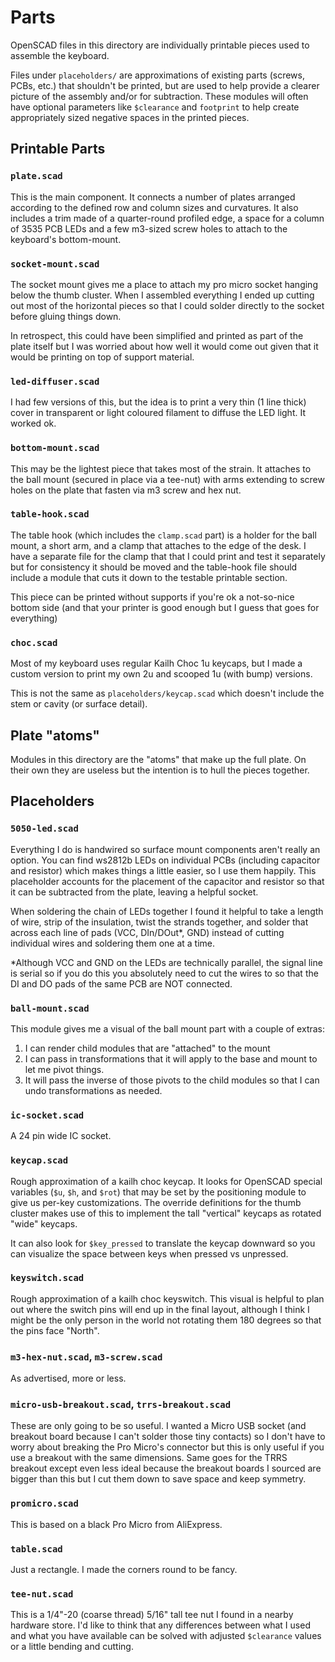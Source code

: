# Parts

OpenSCAD files in this directory are individually printable pieces used to
assemble the keyboard.

Files under `placeholders/` are approximations of existing parts (screws, PCBs,
etc.) that shouldn't be printed, but are used to help provide a clearer picture
of the assembly and/or for subtraction. These modules will often have optional
parameters like `$clearance` and `footprint` to help create appropriately sized
negative spaces in the printed pieces.

## Printable Parts

### `plate.scad`

This is the main component. It connects a number of plates arranged according to
the defined row and column sizes and curvatures. It also includes a trim made of
a quarter-round profiled edge, a space for a column of 3535 PCB LEDs and a few
m3-sized screw holes to attach to the keyboard's bottom-mount.

### `socket-mount.scad`

The socket mount gives me a place to attach my pro micro socket hanging below
the thumb cluster. When I assembled everything I ended up cutting out most of
the horizontal pieces so that I could solder directly to the socket before
gluing things down.

In retrospect, this could have been simplified and printed as part of the plate
itself but I was worried about how well it would come out given that it would be
printing on top of support material.

### `led-diffuser.scad`

I had few versions of this, but the idea is to print a very thin (1 line thick)
cover in transparent or light coloured filament to diffuse the LED light. It
worked ok.

### `bottom-mount.scad`

This may be the lightest piece that takes most of the strain. It attaches to the
ball mount (secured in place via a tee-nut) with arms extending to screw holes
on the plate that fasten via m3 screw and hex nut.

### `table-hook.scad`

The table hook (which includes the `clamp.scad` part) is a holder for the ball
mount, a short arm, and a clamp that attaches to the edge of the desk. I have
a separate file for the clamp that that I could print and test it separately but
for consistency it should be moved and the table-hook file should include a
module that cuts it down to the testable printable section.

This piece can be printed without supports if you're ok a not-so-nice bottom
side (and that your printer is good enough but I guess that goes for everything)

### `choc.scad`

Most of my keyboard uses regular Kailh Choc 1u keycaps, but I made a custom
version to print my own 2u and scooped 1u (with bump) versions.

This is not the same as `placeholders/keycap.scad` which doesn't include the
stem or cavity (or surface detail).


## Plate "atoms"

Modules in this directory are the "atoms" that make up the full plate. On their
own they are useless but the intention is to hull the pieces together.


## Placeholders

### `5050-led.scad`

Everything I do is handwired so surface mount components aren't really an option.
You can find ws2812b LEDs on individual PCBs (including capacitor and resistor)
which makes things a little easier, so I use them happily. This placeholder
accounts for the placement of the capacitor and resistor so that it can be
subtracted from the plate, leaving a helpful socket.

When soldering the chain of LEDs together I found it helpful to take a length
of wire, strip of the insulation, twist the strands together, and solder that
across each line of pads (VCC, DIn/DOut\*, GND) instead of cutting individual
wires and soldering them one at a time. 

\*Although VCC and GND on the LEDs are technically parallel, the signal line
is serial so if you do this you absolutely need to cut the wires to so that the
DI and DO pads of the same PCB are NOT connected.

### `ball-mount.scad`

This module gives me a visual of the ball mount part with a couple of extras:

1. I can render child modules that are "attached" to the mount
2. I can pass in transformations that it will apply to the base and mount to
   let me pivot things.
3. It will pass the inverse of those pivots to the child modules so that I can
   undo transformations as needed.

### `ic-socket.scad`

A 24 pin wide IC socket.

### `keycap.scad`

Rough approximation of a kailh choc keycap. It looks for OpenSCAD special
variables (`$u`, `$h`, and `$rot`) that may be set by the positioning module to
give us per-key customizations. The override definitions for the thumb cluster
makes use of this to implement the tall "vertical" keycaps as rotated "wide"
keycaps.

It can also look for `$key_pressed` to translate the keycap downward so you can
visualize the space between keys when pressed vs unpressed.

### `keyswitch.scad`

Rough approximation of a kailh choc keyswitch. This visual is helpful to plan
out where the switch pins will end up in the final layout, although I think I
might be the only person in the world not rotating them 180 degrees so that the
pins face "North".

### `m3-hex-nut.scad`, `m3-screw.scad`

As advertised, more or less.

### `micro-usb-breakout.scad`, `trrs-breakout.scad`

These are only going to be so useful. I wanted a Micro USB socket (and breakout
board because I can't solder those tiny contacts) so I don't have to worry about
breaking the Pro Micro's connector but this is only useful if you use a breakout
with the same dimensions. Same goes for the TRRS breakout except even less ideal
because the breakout boards I sourced are bigger than this but I cut them down
to save space and keep symmetry.

### `promicro.scad`

This is based on a black Pro Micro from AliExpress.

### `table.scad`

Just a rectangle. I made the corners round to be fancy.

### `tee-nut.scad`

This is a 1/4"-20 (coarse thread) 5/16" tall tee nut I found in a nearby
hardware store. I'd like to think that any differences between what I used and
what you have available can be solved with adjusted `$clearance` values or a
little bending and cutting.

